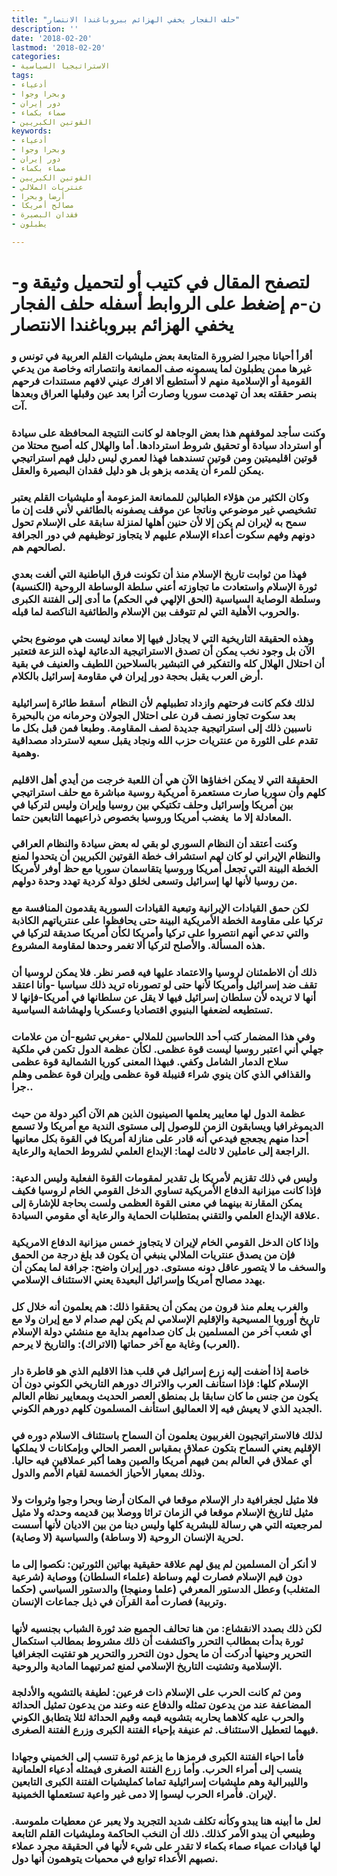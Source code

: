 ```yaml
---
title: "حلف الفجار يخفي الهزائم ببروباغندا الانتصار"
description: ''
date: '2018-02-20'
lastmod: '2018-02-20'
categories:
- الاستراتيجيا السياسية
tags:
- أدعياء
- وبحرا وجوا
- دور إيران
- صماء بكماء
- القوتين الكبريين
keywords:
- أدعياء
- وبحرا وجوا
- دور إيران
- صماء بكماء
- القوتين الكبريين
- عنتريات الملالي
- أرضا وبحرا
- مصالح أمريكا
- فقدان البصيرة
- يطبلون

---
```

# **لتصفح المقال في كتيب أو لتحميل وثيقة و-ن-م إضغط على الروابط أسفله** **حلف الفجار يخفي الهزائم ببروباغندا الانتصار**

### أقرأ أحيانا مجبرا لضرورة المتابعة بعض مليشيات القلم العربية في تونس و غيرها ممن يطبلون لما يسمونه صف الممانعة وانتصاراته وخاصة من يدعي القومية أو الإسلامية منهم لا أستطيع ألا افرك عيني لافهم مستندات فرحهم بنصر حققته بعد أن تهدمت سوريا وصارت أثرا بعد عين وقبلها العراق وبعدها آت.

### وكنت سأجد لموقفهم هذا بعض الوجاهة لو كانت النتيجة المحافظة على سيادة أو استرداد سيادة أو تحقيق شروط استردادها. أما والهلال كله أصبح محتلا من قوتين اقليميتين ومن قوتين تسندهما فهذا لعمري ليس دليل فهم استراتيجي يمكن للمرء أن يقدمه بزهو بل هو دليل فقدان البصيرة والعقل.

### وكان الكثير من هؤلاء الطبالين للممانعة المزعومة أو مليشيات القلم يعتبر تشخيصي غير موضوعي وناتجا عن موقف يصفونه بالطائفي لأني قلت إن ما سمح به لإيران لم يكن إلا لأن حنين أهلها لمنزلة سابقة على الإسلام تحول دونهم وفهم سكوت أعداء الإسلام عليهم لا يتجاوز توظيفهم في دور الجرافة لصالحهم هم.

### فهذا من ثوابت تاريخ الإسلام منذ أن تكونت فرق الباطنية التي ألغت بعدي ثورة الإسلام واستعادت ما تجاوزته أعني سلطة الوساطة الروحية (الكنسية) وسلطة الوصاية السياسية (الحق الإلهي في الحكم) ما أدى إلى الفتنة الكبرى والحروب الأهلية التي لم تتوقف بين الإسلام والطائفية الناكصة لما قبله.

### وهذه الحقيقة التاريخية التي لا يجادل فيها إلا معاند ليست هي موضوع بحثي الآن بل وجود نخب يمكن أن تصدق الاستراتيجية الدعائية لهذه النزعة فتعتبر أن احتلال الهلال كله والتفكير في التبشير بالسلاحين اللطيف والعنيف في بقية أرض العرب يقبل بحجة دور إيران في مقاومة إسرائيل بالكلام.

### لذلك فكم كانت فرحتهم وازداد تطبيلهم لأن النظام  أسقط طائرة إسرائيلية بعد سكوت تجاوز نصف قرن على احتلال الجولان وحرمانه من بالبحيرة ناسبين ذلك إلى استراتيجية جديدة لصف المقاومة. وطبعا فمن قبل بكل ما تقدم على الثورة من عنتريات حزب الله ونجاد يقبل سعيه لاسترداد مصداقية وهمية.

### الحقيقة التي لا يمكن اخفاؤها الآن هي أن اللعبة خرجت من أيدي أهل الاقليم كلهم وأن سوريا صارت مستعمرة أمريكية روسية مباشرة مع حلف استراتيجي بين أمريكا وإسرائيل وحلف تكتيكي بين روسيا وإيران وليس لتركيا في المعادلة إلا ما  يغضب أمريكا وروسيا بخصوص ذراعيهما التابعين حتما.

### وكنت أعتقد أن النظام السوري لو بقي له بعض سيادة والنظام العراقي والنظام الإيراني لو كان لهم استشراف خطة القوتين الكبريين أن يتحدوا لمنع الخطة البينة التي تجعل أمريكا وروسيا يتقاسمان سوريا مع حظ أوفر لأمريكا من روسيا لأنها لها إسرائيل وتسعى لخلق دولة كردية تهدد وحدة دولهم.

### لكن حمق القيادات الإيرانية وتبعية القيادات السورية يقدمون المنافسة مع تركيا على مقاومة الخطة الأمريكية البينة حتى يحافظوا على عنترياتهم الكاذبة والتي تدعي أنهم انتصروا على تركيا وأمريكا لكأن أمريكا صديقة لتركيا في هذه المسألة. والأصلح لتركيا ألا تغمر وحدها لمقاومة المشروع.

### ذلك أن الاطمئنان لروسيا والاعتماد عليها فيه قصر نظر. فلا يمكن لروسيا أن تقف ضد إسرائيل وأمريكا لأنها حتى لو تصورناه تريد ذلك سياسيا -وأنا اعتقد أنها لا تريده لأن سلطان إسرائيل فيها لا يقل عن سلطانها في أمريكا-فإنها لا تستطيعه لضعفها البنيوي اقتصاديا وعسكريا ولهشاشة السياسية.

### وفي هذا المضمار كتب أحد اللحاسين للملالي -مغربي تشيع-أن من علامات جهلي أني اعتبر روسيا ليست قوة عظمى. لكأن عظمة الدول تكمن في ملكية سلاح الدمار الشامل وكفي. فبهذا المعنى كوريا الشمالية قوة عظمى والقذافي الذي كان ينوي شراء قنيبلة قوة عظمى وإيران قوة عظمى وهلم جرا..

### عظمة الدول لها معايير يعلمها الصينيون الذين هم الآن أكبر دولة من حيث الديموغرافيا ويسابقون الزمن للوصول إلى مستوى الندية مع أمريكا ولا تسمع أحدا منهم يجعجع فيدعي أنه قادر على منازلة أمريكا في القوة بكل معانيها الراجعة إلى عاملين لا ثالث لهما: الإبداع العلمي لشروط الحماية والرعاية.

### وليس في ذلك تقزيم لأمريكا بل تقدير لمقومات القوة الفعلية وليس الدعية: فإذا كانت ميزانية الدفاع الأمريكية تساوي الدخل القومي الخام لروسيا فكيف يمكن المقارنة بينهما في معنى القوة العظمى ولست بحاجة للإشارة إلى علاقة الإبداع العلمي والتقني بمتطلبات الحماية والرعاية أي مقومي السيادة.

### وإذا كان الدخل القومي الخام لإيران لا يتجاوز خمس ميزانية الدفاع الامريكية فإن من يصدق عنتريات الملالي ينبغي أن يكون قد بلغ درجة من الحمق والسخف ما لا يتصور عاقل دونه مستوى. دور إيران واضح: جرافة لما يمكن أن يهدد مصالح أمريكا وإسرائيل البعيدة يعني الاستئناف الإسلامي.

### والغرب يعلم منذ قرون من يمكن أن يحققوا ذلك: هم يعلمون أنه خلال كل تاريخ أوروبا المسيحية والإقليم الإسلامي لم يكن لهم صدام لا مع إيران ولا مع أي شعب آخر من المسلمين بل كان صدامهم بداية مع منشئي دولة الإسلام (العرب) وغاية مع آخر حماتها (الاتراك): والتاريخ لا يرحم.

### خاصة إذا أضفت إليه زرع إسرائيل في قلب هذا الاقليم الذي هو قاطرة دار الإسلام كلها: فإذا استأنف العرب والاتراك دورهم التاريخي الكوني دون أن يكون من جنس ما كان سابقا بل بمنطق العصر الحديث وبمعايير نظام العالم الجديد الذي لا يعيش فيه إلا العماليق استأنف المسلمون كلهم دورهم الكوني.

### لذلك فالاستراتيجيون الغربيون يعلمون أن السماح باستئناف الاسلام دوره في الإقليم يعني السماح بتكون عملاق بمقياس العصر الحالي وبإمكانات لا يملكها أي عملاق في العالم بمن فيهم أمريكا والصين وهما أكبر عملاقين فيه حاليا. وذلك بمعيار الأحياز الخمسة لقيام الأمم والدول.

### فلا مثيل لجغرافية دار الإسلام موقعا في المكان أرضا وبحرا وجوا وثروات ولا مثيل لتاريخ الإسلام موقعا في الزمان تراثا ووصلا بين قديمه وحدثه ولا مثيل لمرجعيته التي هي رسالة للبشرية كلها وليس دينا من بين الاديان لأنها أسست لحرية الإنسان الروحية (لا وساطة) والسياسية (لا وصاية).

### لا أنكر أن المسلمين لم يبق لهم علاقة حقيقية بهاتين الثورتين: نكصوا إلى ما دون قيم الإسلام فصارت لهم وساطة (علماء السلطان) ووصاية (شرعية المتغلب) وعطل الدستور المعرفي (علما ومنهجا) والدستور السياسي (حكما وتربية) فصارت أمة القرآن في ذيل جماعات الإنسان.

### لكن ذلك بصدد الانقشاع: من هنا تحالف الجميع ضد ثورة الشباب بجنسيه لأنها ثورة بدأت بمطالب التحرر واكتشفت أن ذلك مشروط بمطالب استكمال التحرير وحينها أدركت أن ما يحول دون التحرر والتحرير هو تفتيت الجغرافيا الإسلامية وتشتيت التاريخ الإسلامي لمنع ثمرتيهما المادية والروحية.

### ومن ثم كانت الحرب على الإسلام ذات فرعين: لطيفة بالتشويه والأدلجة المضاعفة عند من يدعون تمثله والدفاع عنه وعند من يدعون تمثيل الحداثة والحرب عليه كلاهما يحاربه بتشويه قيمه وقيم الحداثة لئلا يتطابق الكوني فيهما لتعطيل الاستئناف. ثم عنيفة بإحياء الفتنة الكبرى وزرع الفتنة الصغرى.

### فأما احياء الفتنة الكبرى فرمزها ما يزعم ثورة تنسب إلى الخميني وجهادا ينسب إلى أمراء الحرب. وأما زرع الفتنة الصغرى فيمثله أدعياء العلمانية والليبرالية وهم مليشيات إسرائيلية تماما كمليشيات الفتنة الكبرى التابعين لإيران. فأمراء الحرب ليسوا إلا دمى غير واعية تستعملها الخمينية.

### لعل ما أبينه هنا يبدو وكأنه تكلف شديد التجريد ولا يعبر عن معطيات ملموسة. وطبيعي أن يبدو الأمر كذلك. ذلك أن النخب الحاكمة ومليشيات القلم التابعة لها قيادات عمياء صماء بكماء لا تقدر على شيء لأنها في الحقيقة مجرد عملاء نصبهم الأعداء توابع في محميات يتوهمون أنها دول.

###